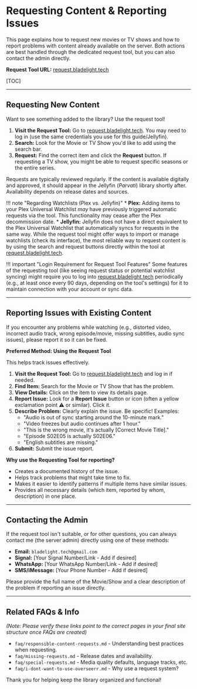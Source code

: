# Requesting Content & Reporting Issues

This page explains how to request new movies or TV shows and how to report problems with content already available on the server. Both actions are best handled through the dedicated request tool, but you can also contact the admin directly.

**Request Tool URL:** [request.bladelight.tech](https://request.bladelight.tech)

[TOC]

---

## Requesting New Content

Want to see something added to the library? Use the request tool!

1.  **Visit the Request Tool:** Go to [request.bladelight.tech](https://request.bladelight.tech). You may need to log in (use the same credentials you use for this guide/Jellyfin).
2.  **Search:** Look for the Movie or TV Show you'd like to add using the search bar.
3.  **Request:** Find the correct item and click the **Request** button. If requesting a TV show, you might be able to request specific seasons or the entire series.

Requests are typically reviewed regularly. If the content is available digitally and approved, it should appear in the Jellyfin (*Parvati*) library shortly after. Availability depends on release dates and sources.

!!! note "Regarding Watchlists (Plex vs. Jellyfin)"
    * **Plex:** Adding items to your Plex Universal Watchlist *may* have previously triggered automatic requests via the tool. This functionality may cease after the Plex decommission date.
    * **Jellyfin:** Jellyfin does not have a direct equivalent to the Plex Universal Watchlist that automatically syncs for requests in the same way. While the request tool might offer ways to import or manage watchlists (check its interface), the most reliable way to request content is by using the search and request buttons directly within the tool at [request.bladelight.tech](https://request.bladelight.tech).

!!! important "Login Requirement for Request Tool Features"
    Some features of the requesting tool (like seeing request status or potential watchlist syncing) might require you to log into [request.bladelight.tech](https://request.bladelight.tech) periodically (e.g., at least once every 90 days, depending on the tool's settings) for it to maintain connection with your account or sync data.

---

## Reporting Issues with Existing Content

If you encounter any problems while watching (e.g., distorted video, incorrect audio track, wrong episode/movie, missing subtitles, audio sync issues), please report it so it can be fixed.

**Preferred Method: Using the Request Tool**

This helps track issues effectively.

1.  **Visit the Request Tool:** Go to [request.bladelight.tech](https://request.bladelight.tech) and log in if needed.
2.  **Find Item:** Search for the Movie or TV Show that has the problem.
3.  **View Details:** Click on the item to view its details page.
4.  **Report Issue:** Look for a **Report Issue** button or icon (often a yellow exclamation point ⚠️ or similar). Click it.
5.  **Describe Problem:** Clearly explain the issue. Be specific! Examples:
    * "Audio is out of sync starting around the 10-minute mark."
    * "Video freezes but audio continues after 1 hour."
    * "This is the wrong movie, it's actually [Correct Movie Title]."
    * "Episode S02E05 is actually S02E06."
    * "English subtitles are missing."
6.  **Submit:** Submit the issue report.

**Why use the Requesting Tool for reporting?**

* Creates a documented history of the issue.
* Helps track problems that might take time to fix.
* Makes it easier to identify patterns if multiple items have similar issues.
* Provides all necessary details (which item, reported by whom, description) in one place.

---

## Contacting the Admin

If the request tool isn't suitable, or for other questions, you can always contact me (the server admin) directly using one of these methods:

* **Email:** `bladelight.tech@gmail.com`
* **Signal:** [Your Signal Number/Link - Add if desired]
* **WhatsApp:** [Your WhatsApp Number/Link - Add if desired]
* **SMS/iMessage:** [Your Phone Number - Add if desired]

Please provide the full name of the Movie/Show and a clear description of the problem if reporting an issue directly.

---

## Related FAQs & Info

*(Note: Please verify these links point to the correct pages in your final site structure once FAQs are created)*

* `faq/responsible-content-requests.md` - Understanding best practices when requesting.
* `faq/missing-requests.md` - Release dates and availability.
* `faq/special-requests.md` - Media quality defaults, language tracks, etc.
* `faq/i-dont-want-to-use-overseerr.md` - Why use a request system?

Thank you for helping keep the library organized and functional!

